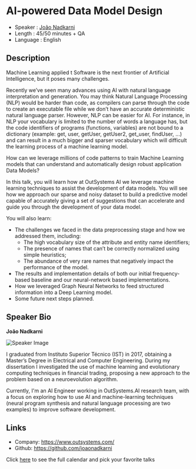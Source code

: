 AI-powered Data Model Design
=========================

* Speaker   : [João Nadkarni](https://pixels.camp/joaonadkarni)
* Length    : 45/50 minutes + QA
* Language  : English

Description
-----------

Machine Learning applied t Software is the next frontier of Artificial Intelligence, but it poses many challenges. 

Recently we’ve seen many advances using AI with natural language interpretation and generation. You may think Natural Language Processing (NLP) would be harder than code, as compilers can parse through the code to create an executable file while we don’t have an accurate deterministic natural language parser. However, NLP can be easier for AI. For instance, in NLP your vocabulary is limited to the number of words a language has, but the code identifiers of programs (functions, variables) are not bound to a dictionary (example: get, user, getUser, getUser2, get_user, findUser, ...) and can result in a much bigger and sparser vocabulary which will difficult the learning process of a machine learning model. 

How can we leverage millions of code patterns to train Machine Learning models that can understand and automatically design robust application Data Models?

In this talk, you will learn how at OutSystems AI we leverage machine learning techniques to assist the development of data models. You will see how we approach our sparse and noisy dataset to build a predictive model capable of accurately giving a set of suggestions that can accelerate and guide you through the development of your data model.  

You will also learn:
* The challenges we faced in the data preprocessing stage and how we addressed them, including:
    * The high vocabulary size of the attribute and entity name identifiers;
    * The presence of names that can’t be correctly normalized using simple heuristics;
    * The abundance of very rare names that negatively impact the performance of the model.
* The results and implementation details of both our initial frequency-based baseline and our neural-network based implementations.
* How we leveraged Graph Neural Networks to feed structured information into a Deep Learning model.
* Some future next steps planned.


Speaker Bio
-----------

**João Nadkarni**

![Speaker Image](https://avatars2.githubusercontent.com/u/38245862?v=4)


I graduated from Instituto Superior Técnico (IST) in 2017, obtaining a Master’s Degree in Electrical and Computer Engineering. During my dissertation I investigated the use of machine learning and evolutionary computing techniques in financial trading, proposing a new approach to the problem based on a neuroevolution algorithm. 

Currently, I'm an AI Engineer working in OutSystems.AI research team, with a focus on exploring how to use AI and machine-learning techniques (neural program synthesis and natural language processing are two examples) to improve software development.


Links
-----

* Company: https://www.outsystems.com/
* Github: https://github.com/joaonadkarni

Click [here][1] to see the full calendar and pick your favorite talks

[1]: https://pixels.camp/schedule/

